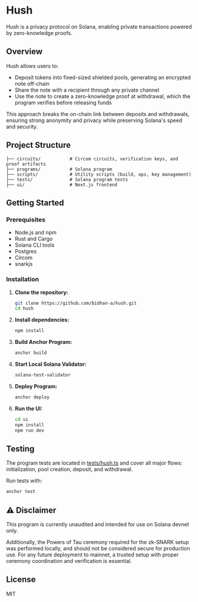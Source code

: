 # Hush

Hush is a privacy protocol on Solana, enabling private transactions powered by zero-knowledge proofs. 

## Overview

Hush allows users to:

- Deposit tokens into fixed-sized shielded pools, generating an encrypted note off-chain
- Share the note with a recipient through any private channel
- Use the note to create a zero-knowledge proof at withdrawal, which the program verifies before releasing funds

This approach breaks the on-chain link between deposits and withdrawals, ensuring strong anonymity and privacy while preserving Solana's speed and security.


## Project Structure

```
├── circuits/           # Circom circuits, verification keys, and proof artifacts
├── programs/           # Solana program
├── scripts/            # Utility scripts (build, ops, key management)
├── tests/              # Solana program tests
├── ui/                 # Next.js frontend
```

## Getting Started

### Prerequisites

- Node.js and npm
- Rust and Cargo
- Solana CLI tools
- Postgres
- Circom
- snarkjs

### Installation

1. **Clone the repository:**
   ```sh
   git clone https://github.com/bidhan-a/hush.git
   cd hush
   ```

2. **Install dependencies:**
   ```sh
   npm install
   ```

3. **Build Anchor Program:**
   ```sh
   anchor build
   ```

4. **Start Local Solana Validator:**
   ```sh
   solana-test-validator
   ```

5. **Deploy Program:**
   ```sh
   anchor deploy
   ```

6. **Run the UI:**
   ```sh
   cd ui
   npm install
   npm run dev
   ```

## Testing

The program tests are located in [tests/hush.ts](tests/hush.ts) and cover all major flows: initialization, pool creation, deposit, and withdrawal.

Run tests with:
```sh
anchor test
```

## ⚠️ Disclaimer

This program is currently unaudited and intended for use on Solana devnet only.

Additionally, the Powers of Tau ceremony required for the zk-SNARK setup was performed locally, and should not be considered secure for production use. For any future deployment to mainnet, a trusted setup with proper ceremony coordination and verification is essential.

## License

MIT
